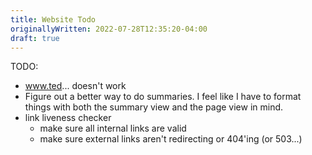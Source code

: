 ```yaml
---
title: Website Todo
originallyWritten: 2022-07-28T12:35:20-04:00
draft: true
---
```


TODO:
* www.ted... doesn't work
* Figure out a better way to do summaries. I feel like I have to format things with both the summary view and the page view in mind.
* link liveness checker
  - make sure all internal links are valid
  - make sure external links aren't redirecting or 404'ing (or 503...)
